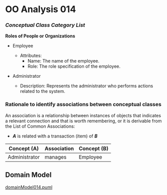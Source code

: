 # OO Analysis 014 #

### _Conceptual Class Category List_ ###

**Roles of People or Organizations**

* Employee
    - Attributes:
        - Name: The name of the employee.
        - Role: The role specification of the employee.

* Administrator
    - Description: Represents the administrator who performs actions related to the system.

### Rationale to identify associations between conceptual classes ###

An association is a relationship between instances of objects that indicates a relevant connection and that is worth remembering, or it is derivable from the List of Common Associations:

+ **_A_** is related with a transaction (item) of **_B_**

| Concept (A)   | Association | Concept (B)     |
| ------------- | ----------- | --------------- |
| Administrator  | manages     | Employee        |

## Domain Model

[domainModel014.puml](domainModel014.puml)
